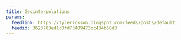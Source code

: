 ```yaml
---
title: Geointerpolations
params:
  feedlink: https://tylerickson.blogspot.com/feeds/posts/default
  feedid: 3623703ed1c0fd73409473cc434b68d3
---
```

